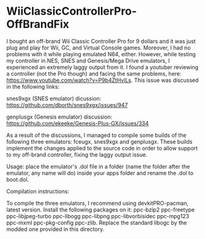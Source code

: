 # WiiClassicControllerPro-OffBrandFix
I bought an off-brand Wii Classic Controller Pro for 9 dollars and it was just plug and play for Wii, GC, and Virtual Console games. Moreover, I had no problems with it while playing emulated N64, either. However, while testing my controller in NES, SNES and Genesis/Mega Drive emulators, I experienced an extremely laggy output from it. I found a youtuber reviewing a controller (not the Pro though) and facing the same problems, here: https://www.youtube.com/watch?v=P9b4ZtHvlLs.
This issue was discussed in the following links:

snes9xgx (SNES emulator) dicussion:
https://github.com/dborth/snes9xgx/issues/947

genplusgx (Genesis emulator) discussion:
https://github.com/ekeeke/Genesis-Plus-GX/issues/334

As a result of the discussions, I managed to compile some builds of the following three emulators: fceugx, snes9xgx and genplusgx. These builds implement the changes applied to the source code in order to allow support to my off-brand controller, fixing the laggy output issue.

Usage: place the emulator's .dol file in a folder (name the folder after the emulator, any name will do) inside your apps folder and rename the .dol to boot.dol.

Compilation instructions:

To compile the three emulators, I recommend using devkitPRO-pacman, latest version. Install the following packages on it: ppc-bzip2 ppc-freetype ppc-libjpeg-turbo ppc-libogg ppc-libpng ppc-libvorbisidec ppc-mpg123 ppc-mxml ppc-pkg-config ppc-zlib. Replace the standard libogc by the modded one provided in this directory.
